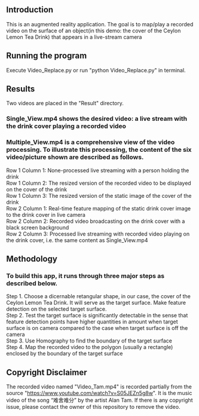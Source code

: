 ## Introduction
This is an augmented reality application. 
The goal is to map/play a recorded video on the surface of an object(in this demo: the cover of the Ceylon Lemon Tea Drink) that appears in a live-stream camera </br>

## Running the program
Execute Video_Replace.py or run "python Video_Replace.py" in terminal.

## Results
Two videos are placed in the "Result" directory.</br>
### Single_View.mp4 shows the desired video: a live stream with the drink cover playing a recorded video </br>
### Multiple_View.mp4 is a comprehensive view of the video processing. To illustrate this processing, the content of the six video/picture shown are described as follows.</br>
Row 1 Column 1: None-processed live streaming with a person holding the drink </br>
Row 1 Column 2: The resized version of the recorded video to be displayed on the cover of the drink </br>
Row 1 Column 3: The resized version of the static image of the cover of the drink </br>
Row 2 Column 1: Real-time feature mapping of the static drink cover image to the drink cover in live camera </br>
Row 2 Column 2: Recorded video broadcasting on the drink cover with a black screen background </br>
Row 2 Column 3: Processed live streaming with recorded video playing on the drink cover, i.e. the same content as Single_View.mp4 

## Methodology
### To build this app, it runs through three major steps as described below. </br>
Step 1.  Choose a dicernable retangular shape, in our case, the cover of the Ceylon Lemon Tea Drink. It will serve as the target surface. Make feature detection on the selected target surface. </br>
Step 2. Test the target surface is significantly detectable in the sense that feature detection points have higher quantities in amount when target surface is on camera compared to the case when target surface is off the camera </br>
Step 3. Use Homography to find the boundary of the target surface </br>
Step 4. Map the recorded video to the polygon (usually a rectangle) enclosed by the boundary of the target surface

## Copyright Disclaimer
The recorded video named "Video_Tam.mp4" is recorded partially from the source "https://www.youtube.com/watch?v=S05JEZn5g8w". It is the music video of the song “难舍难分” by the artist Alan Tam. If there is any copyright issue, please contact the owner of this repository to remove the video.



